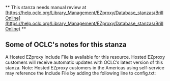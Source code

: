 ** This stanza needs manual review at [https://help.oclc.org/Library_Management/EZproxy/Database_stanzas/BrillOnline](https://help.oclc.org/Library_Management/EZproxy/Database_stanzas/BrillOnline) **

## Some of OCLC's notes for this stanza

A Hosted EZproxy Include File is available for this resource. Hosted EZproxy customers will receive automatic updates with OCLC&rsquo;s latest version of this stanza. Note: Hosted EZproxy customers in the Americas using self-service may reference the Include File by adding the following line to config.txt:

&nbsp;
